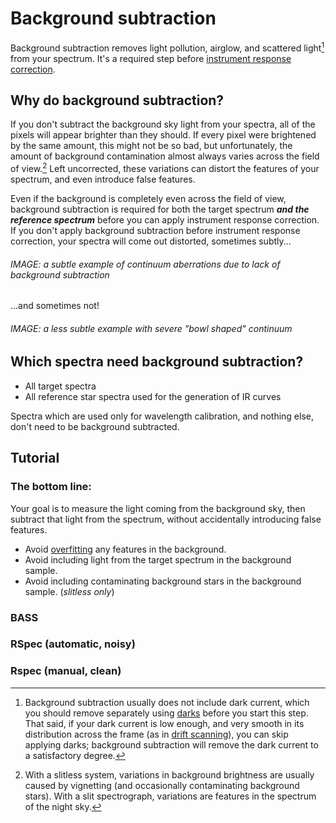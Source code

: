 # Background subtraction

Background subtraction removes light pollution, airglow, and scattered light[^1] from your spectrum. It's a required step before [instrument response correction](instrument%20response%20correction.md).

## Why do background subtraction?

If you don't subtract the background sky light from your spectra, all of the pixels will appear brighter than they should. If every pixel were brightened by the same amount, this might not be so bad, but unfortunately, the amount of background contamination almost always varies across the field of view.[^2] Left uncorrected, these variations can distort the features of your spectrum, and even introduce false features.

Even if the background is completely even across the field of view, background subtraction is required for both the target spectrum ***and the reference spectrum*** before you can apply instrument response correction. If you don't apply background subtraction before instrument response correction, your spectra will come out distorted, sometimes subtly...

###### IMAGE: a subtle example of continuum aberrations due to lack of background subtraction

...and sometimes not!

###### IMAGE: a less subtle example with severe "bowl shaped" continuum

## Which spectra need background subtraction?

- All target spectra
- All reference star spectra used for the generation of IR curves

Spectra which are used only for wavelength calibration, and nothing else, don't need to be background subtracted.

## Tutorial

### The bottom line:

Your goal is to measure the light coming from the background sky, then subtract that light from the spectrum, without accidentally introducing false features.

- Avoid [overfitting](../donts/overfitting.md) any features in the background.
- Avoid including light from the target spectrum in the background sample.
- Avoid including contaminating background stars in the background sample. (*slitless only*)

### BASS

### RSpec (automatic, noisy)

### Rspec (manual, clean)

[^1]: Background subtraction usually does not include dark current, which you should remove separately using [darks](darks.md) before you start this step. That said, if your dark current is low enough, and very smooth in its distribution across the frame (as in [drift scanning](../steps%20to%20capture%20a%20slitless%20spectrum/extra%20-%20drift%20scanning.md)), you can skip applying darks; background subtraction will remove the dark current to a satisfactory degree.

[^2]: With a slitless system, variations in background brightness are usually caused by vignetting (and occasionally contaminating background stars). With a slit spectrograph, variations are features in the spectrum of the night sky.